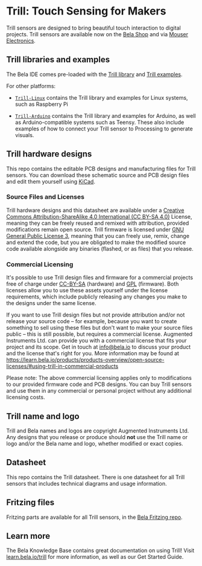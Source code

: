 # Trill: Touch Sensing for Makers

Trill sensors are designed to bring beautiful touch interaction to digital projects. Trill sensors are available now on the [Bela Shop](https://shop.bela.io/collections/trill) and via [Mouser Electronics](https://www.mouser.it/c/sensors/sensor-development-tools/?m=Bela).

## Trill libraries and examples

The Bela IDE comes pre-loaded with the [Trill library](https://github.com/BelaPlatform/Bela/tree/master/libraries/Trill) and [Trill examples](https://github.com/BelaPlatform/Bela/tree/master/examples/Trill).

For other platforms:

- [`Trill-Linux`](https://github.com/BelaPlatform/Trill-Linux) contains the Trill library and examples for Linux systems, such as Raspberry Pi

- [`Trill-Arduino`](https://github.com/BelaPlatform/Trill-Arduino) contains the Trill library and examples for Arduino, as well as Arduino-compatible systems such as Teensy. These also include examples of how to connect your Trill sensor to Processing to generate visuals.

## Trill hardware designs

This repo contains the editable PCB designs and manufacturing files for Trill sensors. You can download these schematic source and PCB design files and edit them yourself using [KiCad](https://www.kicad.org/).

### Source Files and Licenses

Trill hardware designs and this datasheet are available under a [Creative Commons Attribution-ShareAlike 4.0 International (CC BY-SA 4.0)](http://creativecommons.org/licenses/by-sa/4.0/) License, meaning they can be freely reused and remixed with attribution, provided modifications remain open source. Trill firmware is licensed under [GNU General Public License 3](https://www.gnu.org/licenses/gpl-3.0.html), meaning that you can freely use, remix, change and extend the code, but you are obligated to make the modified source code available alongside any binaries (flashed, or as files) that you release.

### Commercial Licensing

It's possible to use Trill design files and firmware for a commercial projects free of charge under [CC-BY-SA](http://creativecommons.org/licenses/by-sa/4.0/) (hardware) and [GPL](https://www.gnu.org/licenses/gpl-3.0.en.html) (firmware). Both licenses allow you to use these assets yourself under the license requirements, which include publicly releasing any changes you make to the designs under the same license.

If you want to use Trill design files but not provide attribution and/or not release your source code – for example, because you want to create something to sell using these files but don't want to make your source files public – this is still possible, but requires a commercial license. Augmented Instruments Ltd. can provide you with a commercial license that fits your project and its scope. Get in touch at info@bela.io to discuss your product and the license that's right for you. More information may be found at https://learn.bela.io/products/products-overview/open-source-licenses/#using-trill-in-commercial-products

Please note: The above commercial licensing applies only to modifications to our provided firmware code and PCB designs. You can buy Trill sensors and use them in any commercial or personal project without any additional licensing costs.

## Trill name and logo 

Trill and Bela names and logos are copyright Augmented Instruments Ltd. Any  designs that you release or produce should **not** use the Trill name or logo and/or the Bela name and logo, whether modified or exact copies.

## Datasheet

This repo contains the Trill datasheet. There is one datasheet for all Trill sensors that includes technical diagrams and usage information. 

## Fritzing files

Fritzing parts are available for all Trill sensors, in the [Bela Fritzing repo](https://github.com/belaplatform/fritzing).

## Learn more

The Bela Knowledge Base contains great documentation on using Trill! Visit [learn.bela.io/trill](https://learn.bela.io/trill) for more information, as well as our Get Started Guide.
